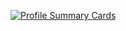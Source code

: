 
[![Profile Summary Cards](http://github-profile-summary-cards.vercel.app/api/cards/profile-details?username=kingson4wu)](https://github.com/vn7n24fzkq/github-profile-summary-cards)

<!--
### Stat

<img  src="https://github-readme-stats.vercel.app/api?username=kingson4wu&show_icons=true&theme=vue" alt="Andy's github stats" />


### Hi there 👋
-->

<!--
**Kingson4Wu/Kingson4Wu** is a ✨ _special_ ✨ repository because its `README.md` (this file) appears on your GitHub profile.

Here are some ideas to get you started:

- 🔭 I’m currently working on ...
- 🌱 I’m currently learning ...
- 👯 I’m looking to collaborate on ...
- 🤔 I’m looking for help with ...
- 💬 Ask me about ...
- 📫 How to reach me: ...
- 😄 Pronouns: ...
- ⚡ Fun fact: ...
-->
